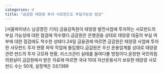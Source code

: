 ```yaml
---
categories: d
title: "금감원 태양광 투자 사모펀드도 부실가능성 점검"
---
```

[서울파이낸스 남궁영진 기자] 금융감독원이 태양광 발전사업에 투자하는 사모펀드의 부실 가능성에 대한 점검에 착수했다.금감원은 은행권을 상대로 태양광 대출의 부실 여부에 대한 점검에도 착수한 상태다.24일 금융권에 따르면 금감원은 태양광 사업에 투자한 사모펀드 투자 현황 파악 작업에 돌입했다.금감원은 우선 운용업계를 상대로 태양광 관련 펀드의 투자 규모와 현황, 리스크관리 실태를 들여다볼 방침이다.윤창현 국민의힘 의원실이 금감원에서 받은 자료에 따르면 국내 10대 자산운용사가 보유한 태양광 사모펀드 수는 50개, 설정액은 3조1389